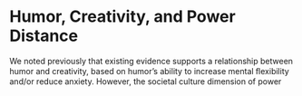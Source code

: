 # Humor, Creativity, and Power Distance

We noted previously that existing evidence supports a relationship between humor and creativity, based on humor’s ability to increase mental ﬂexibility and/or reduce anxiety. However, the societal culture dimension of power